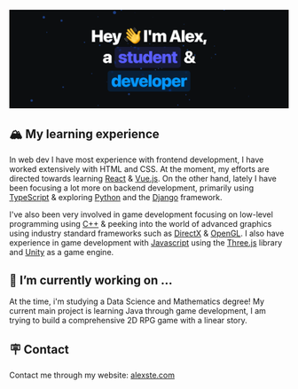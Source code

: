 [![Presentation Image](assets/presentation.png)](https://alexste.com/)

## 🏔️ My learning experience 
In web dev I have most experience with frontend development, I have worked extensively with HTML and CSS. At the moment, my efforts are directed towards learning [React](https://reactjs.org/) & [Vue.js](https://vuejs.org/). On the other hand, lately I have been focusing a lot more on backend development, primarily using [TypeScript](https://www.typescriptlang.org/) & exploring [Python](https://www.python.org/) and the [Django](https://www.djangoproject.com/) framework.

I've also been very involved in game development focusing on low-level programming using [C++](https://www.cplusplus.com/) & peeking into the world of advanced graphics using industry standard frameworks such as [DirectX](https://docs.microsoft.com/en-us/windows/win32/directx) & [OpenGL](https://www.opengl.org/). I also have experience in game development with [Javascript](https://www.javascript.com/) using the [Three.js](https://threejs.org/) library and [Unity](https://unity.com/es) as a game engine. 

## 🔭 I’m currently working on ...
At the time, i'm studying a Data Science and Mathematics degree! My current main project is learning Java through game development, I am trying to build a comprehensive 2D RPG game with a linear story.

## 🪧 Contact
Contact me through my website: [alexste.com](https://alexste.com)
